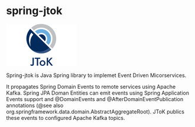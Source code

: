 # spring-jtok

![JToK](jtok.png?raw=true "JToK")

Spring-jtok is Java Spring library to implemet Event Driven Micorservices. 

It propagates Spring Domain Events to remote services using Apache Kafka. Spring JPA Doman Entities can emit events using Spring Application Events support and @DomainEvents and @AfterDomainEventPublication annotations (@see also org.springframework.data.domain.AbstractAggregateRoot). JToK publics these events to configured Apache Kafka topics. 

